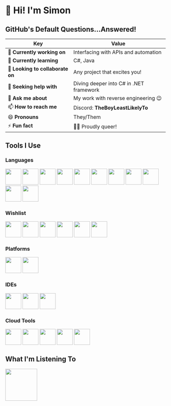 # 👋 Hi! I'm Simon

## GitHub's Default Questions...Answered!

| Key | Value |
|--|--|
| 🔭 **Currently working on** | Interfacing with APIs and automation |
| 🌱 **Currently learning** | C#, Java |
| 👯 **Looking to collaborate on** | Any project that excites you! |
| 🤔 **Seeking help with** | Diving deeper into C# in .NET framework |
| 💬 **Ask me about** | My work with reverse engineering 😉 |
| 📫 **How to reach me** | Discord: **TheBoyLeastLikelyTo** |
| 😄 **Pronouns** | They/Them |
| ⚡ **Fun fact** | 🏳️‍🌈 Proudly queer! |

## Tools I Use

### Languages

<div align="left">
	<img src="https://cdn.jsdelivr.net/gh/devicons/devicon@latest/icons/csharp/csharp-original.svg" style="height: 50px;" />
	<img src="https://cdn.jsdelivr.net/gh/devicons/devicon@latest/icons/dot-net/dot-net-original.svg" style="height: 50px;" />
	<img src="https://cdn.jsdelivr.net/gh/devicons/devicon@latest/icons/java/java-original.svg" style="height: 50px;" />
	<img src="https://cdn.jsdelivr.net/gh/devicons/devicon@latest/icons/python/python-original.svg" style="height: 50px;" />
	<img src="https://cdn.jsdelivr.net/gh/devicons/devicon@latest/icons/html5/html5-original.svg" style="height: 50px;" />
	<img src="https://cdn.jsdelivr.net/gh/devicons/devicon@latest/icons/css3/css3-original.svg" style="height: 50px;" />
	<img src="https://cdn.jsdelivr.net/gh/devicons/devicon@latest/icons/javascript/javascript-original.svg" style="height: 50px;" />
	<img src="https://cdn.jsdelivr.net/gh/devicons/devicon@latest/icons/json/json-original.svg" style="height: 50px;" />
	<img src="https://cdn.jsdelivr.net/gh/devicons/devicon@latest/icons/xml/xml-original.svg" style="height: 50px;" />
	<img src="https://cdn.jsdelivr.net/gh/devicons/devicon@latest/icons/yaml/yaml-original.svg" style="height: 50px;" />
	<img src="https://cdn.jsdelivr.net/gh/devicons/devicon@latest/icons/markdown/markdown-original.svg" style="height: 50px;" />
</div>

### Wishlist

<div align="left">
	<img src="https://cdn.jsdelivr.net/gh/devicons/devicon@latest/icons/c/c-original.svg" style="height: 50px;" />
	<img src="https://cdn.jsdelivr.net/gh/devicons/devicon@latest/icons/cplusplus/cplusplus-original.svg" style="height: 50px;" />
	<img src="https://cdn.jsdelivr.net/gh/devicons/devicon@latest/icons/lua/lua-original.svg" style="height: 50px;" />
	<img src="https://cdn.jsdelivr.net/gh/devicons/devicon@latest/icons/ruby/ruby-original.svg" style="height: 50px;" />
	<img src="https://cdn.jsdelivr.net/gh/devicons/devicon@latest/icons/rust/rust-original.svg" style="height: 50px;" />
	<img src="https://cdn.jsdelivr.net/gh/devicons/devicon@latest/icons/sqlite/sqlite-original.svg" style="height: 50px;" />
</div>

### Platforms

<div align="left">
	<img src="https://cdn.jsdelivr.net/gh/devicons/devicon@latest/icons/windows8/windows8-original.svg" style="height: 50px;" />
	<img src="https://cdn.jsdelivr.net/gh/devicons/devicon@latest/icons/linux/linux-original.svg" style="height: 50px;" />
</div>

### IDEs

<div align="left">
	<img src="https://cdn.jsdelivr.net/gh/devicons/devicon@latest/icons/vscode/vscode-original.svg" style="height: 50px;" />
	<img src="https://cdn.jsdelivr.net/gh/devicons/devicon@latest/icons/visualstudio/visualstudio-original.svg" style="height: 50px;" />
	<img src="https://cdn.jsdelivr.net/gh/devicons/devicon@latest/icons/jetbrains/jetbrains-original.svg" style="height: 50px;" />
</div>

### Cloud Tools

<div align="left">
	<img src="https://cdn.jsdelivr.net/gh/devicons/devicon@latest/icons/githubactions/githubactions-original.svg" style="height: 50px;" />
	<img src="https://cdn.jsdelivr.net/gh/devicons/devicon@latest/icons/github/github-original.svg" style="height: 50px;" />
	<img src="https://cdn.jsdelivr.net/gh/devicons/devicon@latest/icons/gitlab/gitlab-original.svg" style="height: 50px;" />
	<img src="https://cdn.jsdelivr.net/gh/devicons/devicon@latest/icons/google/google-original.svg" style="height: 50px;" />
	<img src="https://cdn.jsdelivr.net/gh/devicons/devicon@latest/icons/googlecloud/googlecloud-original.svg" style="height: 50px;" />
</div>

## What I'm Listening To

<div align="left">
	<img src="https://lastfm-profile-readme.vercel.app/api/ncserver?&isRounded=true&displayName=true" style="height: 100px;" />
</div>
